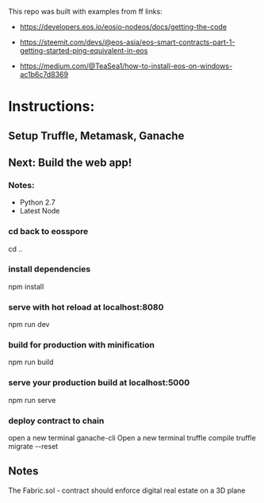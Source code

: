 This repo was built with examples from ff links:
* https://developers.eos.io/eosio-nodeos/docs/getting-the-code

* https://steemit.com/devs/@eos-asia/eos-smart-contracts-part-1-getting-started-ping-equivalent-in-eos

* https://medium.com/@TeaSea1/how-to-install-eos-on-windows-ac1b6c7d8369

# Instructions:

## Setup Truffle, Metamask, Ganache


## Next: Build the web app!

### Notes:
* Python 2.7
* Latest Node

### cd back to eosspore
cd ..

### install dependencies
npm install

### serve with hot reload at localhost:8080
npm run dev

### build for production with minification
npm run build

### serve your production build at localhost:5000
npm run serve

### deploy contract to chain
open a new terminal
ganache-cli
Open a new terminal
truffle compile
truffle migrate --reset


## Notes
The Fabric.sol - contract should enforce digital real estate on a 3D plane